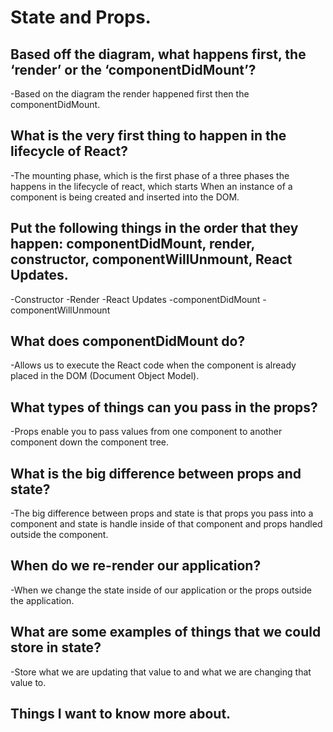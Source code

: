 # **State and Props.**

## Based off the diagram, what happens first, the ‘render’ or the ‘componentDidMount’?

-Based on the diagram the render happened first then the componentDidMount.

## What is the very first thing to happen in the lifecycle of React?

-The mounting phase, which is the first phase of a three phases the happens in the lifecycle of react, which starts When an instance of a component is being created and inserted into the DOM.

## Put the following things in the order that they happen: componentDidMount, render, constructor, componentWillUnmount, React Updates.

-Constructor -Render -React Updates -componentDidMount -componentWillUnmount

## What does componentDidMount do?

-Allows us to execute the React code when the component is already placed in the DOM (Document Object Model). 

## What types of things can you pass in the props?

-Props enable you to pass values from one component to another component down the component tree.

## What is the big difference between props and state?

-The big difference between props and state is that props you pass into a component and state is handle inside of that component and props handled outside the component.

## When do we re-render our application?

-When we change the state inside of our application or the props outside the application.

## What are some examples of things that we could store in state?

-Store what we are updating that value to and what we are changing that value to.




## Things I want to know more about.